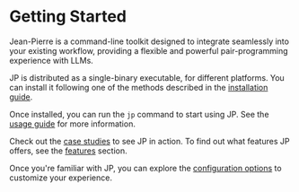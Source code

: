 # Getting Started

Jean-Pierre is a command-line toolkit designed to integrate seamlessly into your
existing workflow, providing a flexible and powerful pair-programming
experience with LLMs.

JP is distributed as a single-binary executable, for different platforms. You
can install it following one of the methods described in the [installation
guide](./installation.md).

Once installed, you can run the `jp` command to start using JP. See the [usage
guide](./usage.md) for more information.

Check out the [case studies](./case-studies.md) to see JP in action. To find out
what features JP offers, see the [features](./features.md) section.

Once you're familiar with JP, you can explore the [configuration
options](./configuration.md) to customize your experience.
